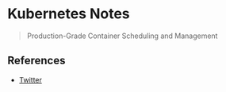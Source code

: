 # Kubernetes Notes

> Production-Grade Container Scheduling and Management

## References

* [Twitter](https://twitter.com/dims/status/1329400522890219520)
